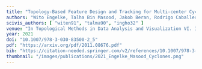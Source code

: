 ```yaml
---
title: "Topology-Based Feature Design and Tracking for Multi-center Cyclones"
authors: "Wito Engelke, Talha Bin Masood, Jakob Beran, Rodrigo Caballero, Ingrid Hotz"
scivis_authors: [ "witen91", "talma90", "ingho32" ]
venue: "In Topological Methods in Data Analysis and Visualization VI. Ingrid Hotz, Talha Bin Masood, Filip Sadlo, Julien Tierny (Eds.), Springer Nature, Mathematics and Visualization Series, pages 71–85"
year: 2021
doi: "10.1007/978-3-030-83500-2_5"
pdf: "https://arxiv.org/pdf/2011.08676.pdf"
bib: "https://citation-needed.springer.com/v2/references/10.1007/978-3-030-83500-2_5?format=bibtex&flavour=citation"
thumbnail: "/images/publications/2021_Engelke_Masood_Cyclones.png"
---
```

